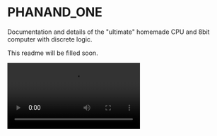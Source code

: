 # PHANAND_ONE
Documentation and details of the "ultimate" homemade CPU and 8bit computer with discrete logic.

This readme will be filled soon.

![Demo](https://thumbs.gfycat.com/SomberUnrulyHawaiianmonkseal-mobile.mp4)

